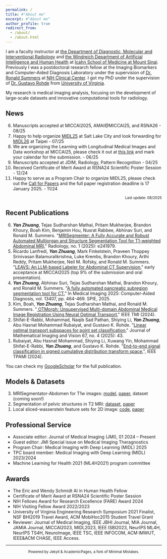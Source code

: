 ```yaml
---
permalink: /
title: #"About me"
excerpt: #"About me"
author_profile: true
redirect_from: 
  - /about/
  - /about.html
---
```



I am a faculty instructor at <a href="https://icahn.mssm.edu/about/departments-offices/radiology" target="_blank">the Department of Diagnostic, Molecular and Interventional Radiology</a> and <a href="https://icahn.mssm.edu/about/departments-offices/ai-human-health" target="_blank">the Windreich Department of Artificial Intelligence and Human Health</a> at <a href="https://icahn.mssm.edu/" target="_blank">Icahn School of Medicine at Mount Sinai</a>. Previously I was a postdoctoral research fellow at the Imaging Biomarkers and Computer-Aided Diagnosis Laboratory under the supervision of <a href="https://www.cc.nih.gov/meet-our-doctors/rsummers" target="_blank">Dr. Ronald Summers</a> at <a href="https://www.cc.nih.gov/" target="_blank">NIH Clinical Center</a>. I got my PhD under the supervision of <a href="https://imagedatascience.com" target="_blank">Dr. Gustavo Rohde</a> from <a href="https://www.virginia.edu/" target="_blank">University of Virginia</a>. 

My research is medical imaging analysis, focusing on the development of large-scale datasets and innovative computational tools for radiology.

<!---
My research focuses on medical image analysis, medical computer vision, and mobile health, particularly in the development of AI (deep learning) models for medical image segmentation and computer-aided diagnosis.

I am a postdoctoral research fellow from Imaging Biomarkers and Computer-Aided Diagnosis Laboratory at NIH Clinical Center. My research focuses on large-scale medical imaging analysis and medical computer vision. Specifically, I am interested in medical image segmentation and classification in the few-sample setting, i.e., few-shot learning and domain adaptation.
-->

<!---
I got my PhD from Imaging and Data Science Lab under Prof. Gustavo Rohde guidance at University of Virginia. During my PhD training, I did a research internship with cardiovascular imaging team at Siemens Healthineers, Princeton, NJ. Previously, I was a research associate @ ESC Lab under Prof. Wenyao Xu guidance from 2014-2015, University at Buffalo. I got my M.S. degree from University at Buffalo.
-->

<!---
My research interests are optimal transport learning for biomedical imaging analysis and medical computer vision. In addition, I am very interested in smart and connected health. I got my PhD from Imaging and Data Science Lab under Prof. Gustavo Rohde guidance, University of Virginia. Previously, I was a research associate @ ESC Lab under Prof. Wenyao Xu guidance from 2014-2015, University at Buffalo. I got my M.S. degree from University at Buffalo.
-->


News
-----
6. Manuscripts accepted at MICCAI2025, AMAI@MICCAI25, and RSNA26 - 08/25
5. Happy to help organize <a href="https://2025.midl.io/" target="_blank">MIDL25</a> at Salt Lake City and look forwarding for <a href="https://2026.midl.io/" target="_blank">MIDL26</a> at Taipei - 07/25
4. We are organizing the Learning with Longitudinal Medical Images and Data workshop at MICCAI25, please check it out at <a href=" https://ldtm-miccai.github.io/lmid2025/" target="_blank">this link</a> and mark your calendar for the submission. - 06/25
3. Manuscripts accepted at JDIM, Radiology, Pattern Recognition - 04/25
2. Received Certificate of Merit Award at RSNA24 Scientific Poster Session - 12/24 
1. Happy to serve as a Program Chair to organize MIDL25, please check out the <a href="https://2025.midl.io/call-for-papers" target="_blank">Call for Papers</a> and the full paper registration deadline is 17 January 2025. - 11/24

<!---
3. Happy to serve as a TPC reviewer for <a href="https://biomedicalimaging.org/2025/" target="_blank">ISBI2025</a> -10/24 
2. We are organizing a special section on theranostics for the Journal of Medical Imaging SPIE, please check it out at <a href="https://www.spiedigitallibrary.org/journals/journal-of-medical-imaging/call-for-papers" target="_blank">this link</a> and mark your calendar for the submission opening in mid-November. -09/24
1. MRISegmentator-Abdomen for T1w images: <a href="https://github.com/rsummers11/MRISegmentator" target="_blank">model</a>, <a href="https://arxiv.org/abs/2405.05944" target="_blank">paper</a>, dataset (coming soon!) - 07/24
-->

<!---
4. Received NIH Fellows Award for Research Excellence (FARE) Award 2025 - 07/24
3. Manuscripts accepted at RSNA24, Radiology, IEEE TMI - 07/24
2. Papers submitted to Radiology, Medical Physics, npj Digital Medicine, Journal of Mathematical Imaging and Vision - 06/24
1. Papers accepted at CMIG and IEEE TPAMI - 01/24
-->


<p style="text-align:right"><sup>Last update: 08/2025</sup></p>

<!---
Preprints
-----
<ol reversed>
  <li> Hassan, Mohamed Abul, <strong><em>Yan Zhuang</em></strong>, Mohammad Shifat-E-Rabbi, Chad Aldridge, Andrew Southerland, and Gustavo Rohde. "<a href="https://www.researchsquare.com/article/rs-4656842/v1" target="_blank"> Augmenting Early Stroke Diagnosis With an Eye-Tracker.</a>" Research square preprint (2024).</li>
</ol>
-->

Recent Publications
-----
<ol reversed>
  <li> <strong><em>Yan Zhuang</em></strong>, Tejas Sudharshan Mathai, Pritam Mukherjee, Brandon Khoury, Boah Kim, Benjamin Hou, Nusrat Rabbee, Abhinav Suri, and Ronald M. Summers. "<a href="https://pubs.rsna.org/doi/abs/10.1148/radiol.241979" target="_blank">MRISegmenter: A Fully Accurate and Robust Automated Multiorgan and Structure Segmentation Tool for T1-weighted Abdominal MRI.</a>" Radiology, no. 1 (2025): e241979.</li>
  <li> Ricardo Lanfredi, <strong><em>Yan Zhuang</em></strong>, Mark Finkelstein, Praveen Thoppey Srinivasan Balamuralikrishna, Luke Krembs, Brandon Khoury, Arthi Reddy, Pritam Mukherjee, Neil M. Rofsky, and Ronald M. Summers. "<a href="https://arxiv.org/abs/2503.13330" target="_blank">LEAVS: An LLM-based Labeler for Abdominal CT Supervision.</a>" early acceptance at MICCAI2025 (top 9% of the submission and oral presentation).</li>
  <li> <strong><em>Yan Zhuang</em></strong>, Abhinav Suri, Tejas Sudharshan Mathai, Brandon Khoury, and Ronald M. Summers. "<a href="https://www.spiedigitallibrary.org/conference-proceedings-of-spie/13407/134071X/A-fully-automated-pancreatic-subregion-segmentation-tool-for-CT/10.1117/12.3047889.short" target="_blank">A fully automated pancreatic subregion segmentation tool for CT.</a>" In Medical Imaging 2025: Computer-Aided Diagnosis, vol. 13407, pp. 464-469. SPIE, 2025. </li>
  <li> Kim, Boah, <strong><em>Yan Zhuang</em></strong>, Tejas Sudharshan Mathai, and Ronald M. Summers. "<a href="https://ieeexplore.ieee.org/document/10621700" target="_blank"> OTMorph: Unsupervised Multi-domain Abdominal Medical Image Registration Using Neural Optimal Transport.</a>" IEEE TMI (2024).</li>
  <li> Shifat-E-Rabbi, Mohammad, Naqib Sad Pathan, Shiying Li, <strong><em>Yan Zhuang</em></strong>, Abu Hasnat Mohammad Rubaiyat, and Gustavo K. Rohde. "<a href="https://link.springer.com/article/10.1007/s10851-025-01261-x" target="_blank">Linear optimal transport subspaces for point set classification.</a>" Journal of Mathematical Imaging and Vision 67, no. 4 (2025): 43. </li>
  <li> Rubaiyat, Abu Hasnat Mohammad, Shiying Li, Xuwang Yin, Mohammad Shifat-E-Rabbi, <strong><em>Yan Zhuang</em></strong>, and Gustavo K. Rohde. "<a href="https://ieeexplore.ieee.org/abstract/document/10457552" target="_blank">End-to-end signal classification in signed cumulative distribution transform space.</a>", IEEE TPAMI (2024). </li>
</ol>

You can check my <a href="https://scholar.google.com/citations?user=v562Dw4AAAAJ&hl=en&authuser=1" target="_blank">GoogleScholar</a> for the full publication. 

Models & Datasets
-----
<ol reversed>
  <li> MRISegmentator-Abdomen for T1w images: <a href="https://github.com/rsummers11/MRISegmentator" target="_blank">model</a>, <a href="https://arxiv.org/abs/2405.05944" target="_blank">paper</a>, dataset (coming soon!)</li>
  <li> Segmentation of pelvic structures in T2 MRI: <a href="https://github.com/rsummers11/MRIPelvisSegmentationByTranslation" target="_blank">dataset</a>, <a href="https://www.sciencedirect.com/science/article/pii/S0895611124000120" target="_blank">paper</a></li>
  <li> Local sliced-wasserstein feature sets for 2D image: <a href="https://github.com/rohdelab/drcdt_face" target="_blank">code</a>, <a href="https://arxiv.org/abs/2202.10642" target="_blank">paper</a></li>    
</ol>

<!---
Selected Publications
-----
<ol reversed>
  <li><strong><em>Yan Zhuang</em></strong>, Shiying Li, Mohammad Shifat-E-Rabbi, Abu Hasnat Mohammad Rubaiyat, Xuwang Yin, and Gustavo K. Rohde. "Local Sliced-Wasserstein Feature Sets for Illumination-invariant Face Recognition." arXiv preprint arXiv:2201.02980 (2022).</li>
  <li> Mohammad Shifat-E-Rabbi, <strong><em>Yan Zhuang</em></strong>, Shiying Li, Abu Hasnat Mohammad Rubaiyat, Xuwang Yin, and Gustavo K. Rohde. "Invariance encoding in sliced-Wasserstein space for image classification with limited training data." Pattern Recognition 137 (2023): 109268.</li>
  <li><strong><em>Yan Zhuang</em></strong>, Mark McDonald, Chad Aldridge, Mohamed Abul Hassan, Omar Uribe, Daniel Arteaga, Andrew Southerland, Gustavo Rohde. "Video-based Facial Weakness Analysis." IEEE Transactions on Biomedical Engineering (2021).</li>
  <li><strong><em>Yan Zhuang</em></strong>, Mark McDonald, Omar Uribe, Xuwang Yin, Dhyey Parikh, Andrew M. Southerland, and Gustavo Rohde. "Facial Weakness Analysis and Quantification Of Static Images." IEEE Journal of Biomedical and Health Informatics (2020).</li>
  <li>Feng Lin, <strong><em>Yan Zhuang</em></strong>, Chen Song, Aosen Wang, Yiran Li, Changzhan Gu, Changzhi Li, and Wenyao Xu, "SleepSense: a Noncontact and Cost-effective Sleep Monitoring System", IEEE Transactions on Biomedical Circuits and Systems (TBioCAS), vol. 11, issue 1, pp 189 - 202, 2017.</li>
  <li><strong><em>Yan Zhuang</em></strong>, Chen Song, Aosen Wang, Feng Lin, Yiran Li, Changzhan Gu, Changzhi Li, and Wenyao Xu, "Non-invasive Sleep Event Recognition Using An Electromagnetic Probe", IEEE 12th Annual Body Sensor Networks Conference (BSN 15), Boston, Massachusetts, June 2015.</li>
</ol>
-->



Professional Service
----- 
* Associate editor: Journal of Medical Imaging (JMI), 01 2024 – Present  
* Guest editor: JMI Special issue on Medical Imaging Theragnostics
* Program Chair: Medical Imaging with Deep Learning (MIDL) 2025
* TPC board member: Medical Imaging with Deep Learning (MIDL) 2023/2024  
* Machine Learning for Health 2021 (ML4H2021) program committee

Awards
----- 
* The Eric and Wendy Schmidt AI in Human Health Fellow
* Certificate of Merit Award at RSNA24 Scientific Poster Session
* NIH Fellows Award for Research Excellence (FARE) Award 2024  
* NIH Visiting Fellow Award 2022/2023 
* University of Virginia Engineering Research Symposium 2021 Finalist, NSF BHI2019 Travel Award, ACM MobiHoc2015 Student Travel Grant
* Reviewer: Journal of Medical Imaging, IEEE JBHI Journal, MIA Journal, JAMIA Journal, MICCAI2023, MIDL2023, IEEE ISBI2023, NeurIPS ML4H, NeurIPS TS4H, NeuroImage, IEEE TSC, IEEE INFOCOM, ACM IMWUT, IEEE&ACM CHASE, IEEE Access.


-----
<p style="text-align:center"><sup>Powered by Jekyll & AcademicPages, a fork of Minimal Mistakes. </sup></p>


